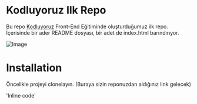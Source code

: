 # **Kodluyoruz Ilk Repo**
Bu repo [Kodluyoruz](https://www.kodluyoruz.org/) Front-End Eğitiminde oluşturduğumuz ilk repo. İçerisinde bir ader README dosyası, bir adet de index.html barındırıyor.

![Image](https://drive.google.com/file/d/1s3l1l9teBBug0tn2RsdNk-daAbCBmqFk/view?usp=sharing)

# **Installation**
Öncelikle projeyi clonelayın. (Buraya sizin reponuzdan aldığınız link gelecek)

'Inline code'
